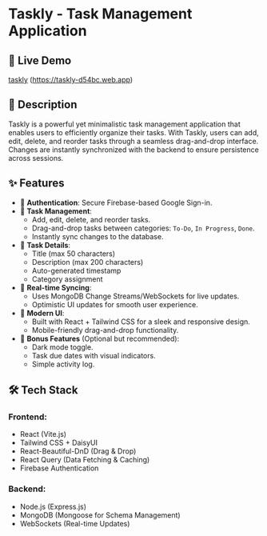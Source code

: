 # Taskly - Task Management Application

## 🚀 Live Demo

[taskly](#) (https://taskly-d54bc.web.app)

## 📜 Description

Taskly is a powerful yet minimalistic task management application that enables users to efficiently organize their tasks. With Taskly, users can add, edit, delete, and reorder tasks through a seamless drag-and-drop interface. Changes are instantly synchronized with the backend to ensure persistence across sessions.

## ✨ Features

- 🔐 **Authentication**: Secure Firebase-based Google Sign-in.
- 📝 **Task Management**:
  - Add, edit, delete, and reorder tasks.
  - Drag-and-drop tasks between categories: `To-Do`, `In Progress`, `Done`.
  - Instantly sync changes to the database.
- 📅 **Task Details**:
  - Title (max 50 characters)
  - Description (max 200 characters)
  - Auto-generated timestamp
  - Category assignment
- 🔄 **Real-time Syncing**:
  - Uses MongoDB Change Streams/WebSockets for live updates.
  - Optimistic UI updates for smooth user experience.
- 🎨 **Modern UI**:
  - Built with React + Tailwind CSS for a sleek and responsive design.
  - Mobile-friendly drag-and-drop functionality.
- 🌙 **Bonus Features** (Optional but recommended):
  - Dark mode toggle.
  - Task due dates with visual indicators.
  - Simple activity log.

## 🛠️ Tech Stack

### Frontend:

- React (Vite.js)
- Tailwind CSS + DaisyUI
- React-Beautiful-DnD (Drag & Drop)
- React Query (Data Fetching & Caching)
- Firebase Authentication

### Backend:

- Node.js (Express.js)
- MongoDB (Mongoose for Schema Management)
- WebSockets (Real-time Updates)

